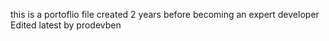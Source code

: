 this is a portoflio file created 2 years before becoming an expert developer
Edited latest by prodevben
